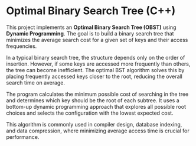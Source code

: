 # Optimal Binary Search Tree (C++)

This project implements an **Optimal Binary Search Tree (OBST)** using **Dynamic Programming**. The goal is to build a binary search tree that minimizes the average search cost for a given set of keys and their access frequencies.

In a typical binary search tree, the structure depends only on the order of insertion. However, if some keys are accessed more frequently than others, the tree can become inefficient. The optimal BST algorithm solves this by placing frequently accessed keys closer to the root, reducing the overall search time on average.

The program calculates the minimum possible cost of searching in the tree and determines which key should be the root of each subtree. It uses a bottom-up dynamic programming approach that explores all possible root choices and selects the configuration with the lowest expected cost.

This algorithm is commonly used in compiler design, database indexing, and data compression, where minimizing average access time is crucial for performance.
